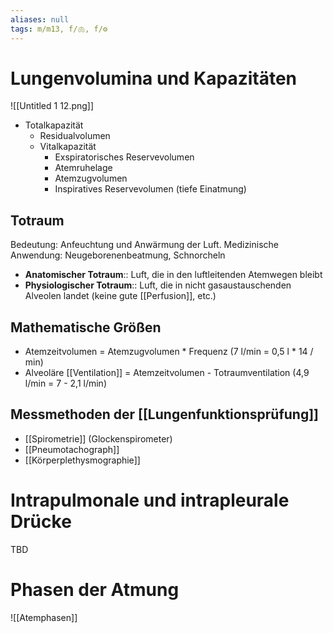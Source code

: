 ```yaml
---
aliases: null
tags: m/m13, f/🫁, f/⚙️
---
```

# Lungenvolumina und Kapazitäten

![[Untitled 1 12.png]]
- Totalkapazität
    - Residualvolumen
    - Vitalkapazität
        - Exspiratorisches Reservevolumen
        - Atemruhelage
        - Atemzugvolumen
        - Inspiratives Reservevolumen (tiefe Einatmung)

## Totraum

Bedeutung: Anfeuchtung und Anwärmung der Luft. Medizinische Anwendung: Neugeborenenbeatmung, Schnorcheln

- **Anatomischer Totraum**:: Luft, die in den luftleitenden Atemwegen bleibt
- **Physiologischer Totraum**:: Luft, die in nicht gasaustauschenden Alveolen landet (keine gute [[Perfusion]], etc.)

## Mathematische Größen

- Atemzeitvolumen = Atemzugvolumen * Frequenz (7 l/min = 0,5 l * 14 / min)
- Alveoläre [[Ventilation]] = Atemzeitvolumen - Totraumventilation (4,9 l/min = 7 - 2,1 l/min)

## Messmethoden der [[Lungenfunktionsprüfung]]
- [[Spirometrie]] (Glockenspirometer)
- [[Pneumotachograph]]
- [[Körperplethysmographie]]

# Intrapulmonale und intrapleurale Drücke
TBD


# Phasen der Atmung
![[Atemphasen]]

